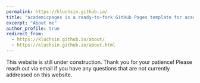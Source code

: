 ```yaml
---
permalink: https://kluchsin.github.io/
title: "academicpages is a ready-to-fork GitHub Pages template for academic personal websites"
excerpt: "About me"
author_profile: true
redirect_from: 
  - https://kluchsin.github.io/about/
  - https://kluchsin.github.io/about.html
---
```


This website is still under construction. Thank you for your patience! Please reach out via email if you have any questions that are not currently addressed on this website. 
